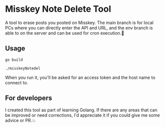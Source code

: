 # Misskey Note Delete Tool
A tool to erase posts you posted on Misskey.
The main branch is for local PCs where you can directly enter the API and URL, and the env 
branch is able to on the server and can be used for cron execution.🚀

## Usage

```shell
go build
```

```shell
./misskeyNotedel
```

When you run it, you'll be asked for an access token and the host name to connect to.


## For developers
I created this tool as part of learning Golang.
If there are any areas that can be improved or need corrections, I'd appreciate it if you could give me some advice or PR.💥